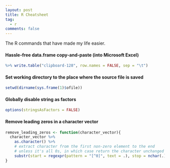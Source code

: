 ```yaml
---
layout: post
title: R Cheatsheet
tag:
  - r
comments: false
---
```


The R commands that have made my life easier.

#### Hassle-free data.frame copy-and-paste (into Microsoft Excel)

```r
%>% write.table("clipboard-128", row.names = FALSE, sep = "\t")
```

#### Set working directory to the place where the source file is saved

```r
setwd(dirname(sys.frame(1)$ofile))
```

#### Globally disable string as factors

```r
options(stringsAsFactors = FALSE)
```

#### Remove leading zeros in a character vector

```r
remove_leading_zeros <- function(character_vector){
  character_vector %>% 
    as.character() %>%
    # extract character from the first non-zero element to the end
    # unless it's all 0s, in which case return the character unchanged
    substr(start = regexpr(pattern = "[^0]", text = .), stop = nchar(.))
}
```
